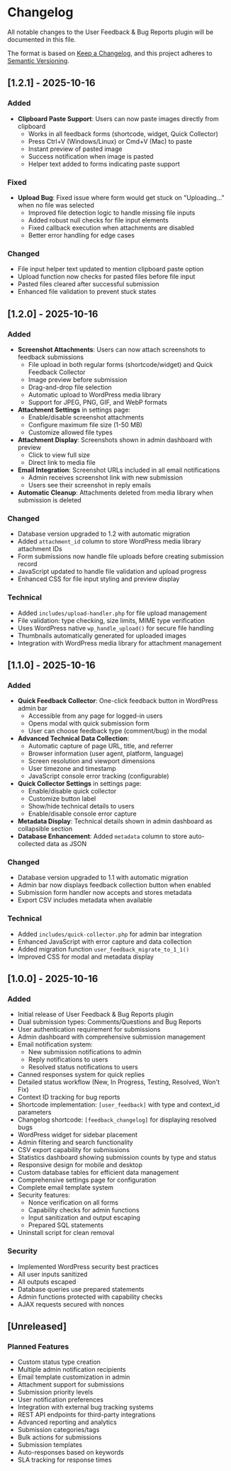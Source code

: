 # Changelog

All notable changes to the User Feedback & Bug Reports plugin will be documented in this file.

The format is based on [Keep a Changelog](https://keepachangelog.com/en/1.0.0/),
and this project adheres to [Semantic Versioning](https://semver.org/spec/v2.0.0.html).

## [1.2.1] - 2025-10-16

### Added
- **Clipboard Paste Support**: Users can now paste images directly from clipboard
  - Works in all feedback forms (shortcode, widget, Quick Collector)
  - Press Ctrl+V (Windows/Linux) or Cmd+V (Mac) to paste
  - Instant preview of pasted image
  - Success notification when image is pasted
  - Helper text added to forms indicating paste support

### Fixed
- **Upload Bug**: Fixed issue where form would get stuck on "Uploading..." when no file was selected
  - Improved file detection logic to handle missing file inputs
  - Added robust null checks for file input elements
  - Fixed callback execution when attachments are disabled
  - Better error handling for edge cases

### Changed
- File input helper text updated to mention clipboard paste option
- Upload function now checks for pasted files before file input
- Pasted files cleared after successful submission
- Enhanced file validation to prevent stuck states

## [1.2.0] - 2025-10-16

### Added
- **Screenshot Attachments**: Users can now attach screenshots to feedback submissions
  - File upload in both regular forms (shortcode/widget) and Quick Feedback Collector
  - Image preview before submission
  - Drag-and-drop file selection
  - Automatic upload to WordPress media library
  - Support for JPEG, PNG, GIF, and WebP formats
- **Attachment Settings** in settings page:
  - Enable/disable screenshot attachments
  - Configure maximum file size (1-50 MB)
  - Customize allowed file types
- **Attachment Display**: Screenshots shown in admin dashboard with preview
  - Click to view full size
  - Direct link to media file
- **Email Integration**: Screenshot URLs included in all email notifications
  - Admin receives screenshot link with new submission
  - Users see their screenshot in reply emails
- **Automatic Cleanup**: Attachments deleted from media library when submission is deleted

### Changed
- Database version upgraded to 1.2 with automatic migration
- Added `attachment_id` column to store WordPress media library attachment IDs
- Form submissions now handle file uploads before creating submission record
- JavaScript updated to handle file validation and upload progress
- Enhanced CSS for file input styling and preview display

### Technical
- Added `includes/upload-handler.php` for file upload management
- File validation: type checking, size limits, MIME type verification
- Uses WordPress native `wp_handle_upload()` for secure file handling
- Thumbnails automatically generated for uploaded images
- Integration with WordPress media library for attachment management

## [1.1.0] - 2025-10-16

### Added
- **Quick Feedback Collector**: One-click feedback button in WordPress admin bar
  - Accessible from any page for logged-in users
  - Opens modal with quick submission form
  - User can choose feedback type (comment/bug) in the modal
- **Advanced Technical Data Collection**:
  - Automatic capture of page URL, title, and referrer
  - Browser information (user agent, platform, language)
  - Screen resolution and viewport dimensions
  - User timezone and timestamp
  - JavaScript console error tracking (configurable)
- **Quick Collector Settings** in settings page:
  - Enable/disable quick collector
  - Customize button label
  - Show/hide technical details to users
  - Enable/disable console error capture
- **Metadata Display**: Technical details shown in admin dashboard as collapsible section
- **Database Enhancement**: Added `metadata` column to store auto-collected data as JSON

### Changed
- Database version upgraded to 1.1 with automatic migration
- Admin bar now displays feedback collection button when enabled
- Submission form handler now accepts and stores metadata
- Export CSV includes metadata when available

### Technical
- Added `includes/quick-collector.php` for admin bar integration
- Enhanced JavaScript with error capture and data collection
- Added migration function `user_feedback_migrate_to_1_1()`
- Improved CSS for modal and metadata display

## [1.0.0] - 2025-10-16

### Added
- Initial release of User Feedback & Bug Reports plugin
- Dual submission types: Comments/Questions and Bug Reports
- User authentication requirement for submissions
- Admin dashboard with comprehensive submission management
- Email notification system:
  - New submission notifications to admin
  - Reply notifications to users
  - Resolved status notifications to users
- Canned responses system for quick replies
- Detailed status workflow (New, In Progress, Testing, Resolved, Won't Fix)
- Context ID tracking for bug reports
- Shortcode implementation: `[user_feedback]` with type and context_id parameters
- Changelog shortcode: `[feedback_changelog]` for displaying resolved bugs
- WordPress widget for sidebar placement
- Admin filtering and search functionality
- CSV export capability for submissions
- Statistics dashboard showing submission counts by type and status
- Responsive design for mobile and desktop
- Custom database tables for efficient data management
- Comprehensive settings page for configuration
- Complete email template system
- Security features:
  - Nonce verification on all forms
  - Capability checks for admin functions
  - Input sanitization and output escaping
  - Prepared SQL statements
- Uninstall script for clean removal

### Security
- Implemented WordPress security best practices
- All user inputs sanitized
- All outputs escaped
- Database queries use prepared statements
- Admin functions protected with capability checks
- AJAX requests secured with nonces

## [Unreleased]

### Planned Features
- Custom status type creation
- Multiple admin notification recipients
- Email template customization in admin
- Attachment support for submissions
- Submission priority levels
- User notification preferences
- Integration with external bug tracking systems
- REST API endpoints for third-party integrations
- Advanced reporting and analytics
- Submission categories/tags
- Bulk actions for submissions
- Submission templates
- Auto-responses based on keywords
- SLA tracking for response times

